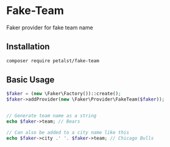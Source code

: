 # Fake-Team
Faker provider for fake team name


## Installation

```sh
composer require petalst/fake-team
```

## Basic Usage
```php
$faker = (new \Faker\Factory())::create();
$faker->addProvider(new \Faker\Provider\FakeTeam($faker));


// Generate team name as a string
echo $faker->team; // Bears

// Can also be added to a city name like this
echo $faker->city .' '. $faker->team; // Chicago Bulls

```